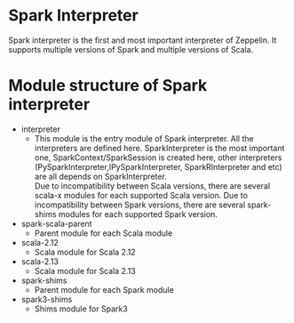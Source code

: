 # Spark Interpreter

Spark interpreter is the first and most important interpreter of Zeppelin. It supports multiple versions of Spark and multiple versions of Scala.


# Module structure of Spark interpreter

* interpreter     
  - This module is the entry module of Spark interpreter. All the interpreters are defined here. SparkInterpreter is the most important one, 
  SparkContext/SparkSession is created here, other interpreters (PySparkInterpreter,IPySparkInterpreter, SparkRInterpreter and etc) are all depends on SparkInterpreter.  
  Due to incompatibility between Scala versions, there are several scala-x modules for each supported Scala version.
  Due to incompatibility between Spark versions, there are several spark-shims modules for each supported Spark version.
* spark-scala-parent   
  - Parent module for each Scala module
* scala-2.12
  - Scala module for Scala 2.12
* scala-2.13
  - Scala module for Scala 2.13
* spark-shims 
  - Parent module for each Spark module
* spark3-shims
  - Shims module for Spark3


